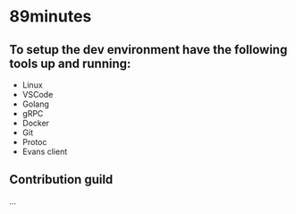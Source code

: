 # 89minutes


## To setup the dev environment have the following tools up and running:
* Linux
* VSCode
* Golang
* gRPC
* Docker
* Git
* Protoc
* Evans client

## Contribution guild
...